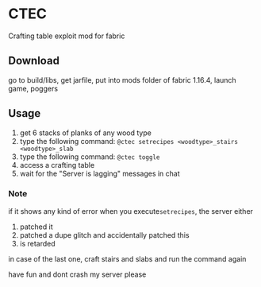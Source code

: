 # CTEC
Crafting table exploit mod for fabric

## Download
go to build/libs, get jarfile, put into mods folder of fabric 1.16.4, launch game, poggers

## Usage
1. get 6 stacks of planks of any wood type
2. type the following command: `@ctec setrecipes <woodtype>_stairs <woodtype>_slab`
3. type the following command: `@ctec toggle`
4. access a crafting table
5. wait for the "Server is lagging" messages in chat

### Note
if it shows any kind of error when you execute`setrecipes`, the server either

1. patched it
2. patched a dupe glitch and accidentally patched this
3. is retarded

in case of the last one, craft stairs and slabs and run the command again

have fun and dont crash my server please
